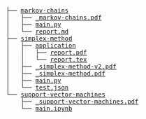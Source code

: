 <pre>
├── <a href="./markov-chains">markov-chains</a>
│   ├── <a href="./_markov-chains.pdf">_markov-chains.pdf</a>
│   ├── <a href="./main.py">main.py</a>
│   └── <a href="./report.md">report.md</a>
├── <a href="./simplex-method">simplex-method</a>
│   ├── <a href="./application">application</a>
│   │   ├── <a href="./report.pdf">report.pdf</a>
│   │   └── <a href="./report.tex">report.tex</a>
│   ├── <a href="./_simplex-method-v2.pdf">_simplex-method-v2.pdf</a>
│   ├── <a href="./_simplex-method.pdf">_simplex-method.pdf</a>
│   ├── <a href="./main.py">main.py</a>
│   └── <a href="./test.json">test.json</a>
└── <a href="./support-vector-machines">support-vector-machines</a>
    ├── <a href="./_support-vector-machines.pdf">_support-vector-machines.pdf</a>
    └── <a href="./main.ipynb">main.ipynb</a>
</pre>
